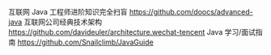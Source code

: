 互联网 Java 工程师进阶知识完全扫盲   https://github.com/doocs/advanced-java
互联网公司经典技术架构              https://github.com/davideuler/architecture.wechat-tencent
Java 学习/面试指南                 https://github.com/Snailclimb/JavaGuide

